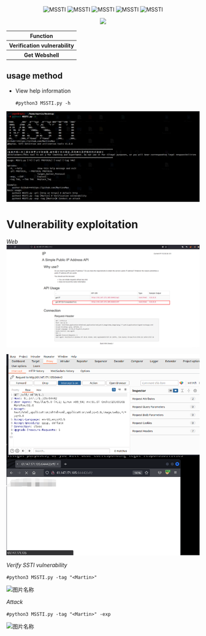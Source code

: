 <div align="center">
    <p align="center">
    <img title="MSSTI" src='https://img.shields.io/badge/MSSTI-1.0.0-brightgreen.svg' />
    <img title="MSSTI" src='https://img.shields.io/badge/Python-3.9-yellow.svg' />
    <img title="MSSTI" src='https://img.shields.io/badge/HackerTool-x' />
    <img title="MSSTI" src='https://img.shields.io/static/v1?label=Author&message=@Martin&color=red'/>
    <img title="MSSTI" src='https://img.shields.io/badge/-Linux-F16061?logo=linux&logoColor=000'/>
    </p>
    <img height="137px" src="https://github-readme-stats.vercel.app/api?username=MartinXMax&hide_title=true&hide_border=true&show_icons=trueline_height=21&text_color=000&icon_color=000&bg_color=0,ea6161,ffc64d,fffc4d,52fa5a&theme=graywhite" />
    <table>
        <tr>
            <th>Function</th>
        </tr>
        <tr>
            <th>Verification vulnerability</th>
        </tr>
        <tr>
            <th>Get Webshell</th>
        </tr>
    </table>
</div>

## usage method
  * View help information

      ```#python3 MSSTI.py -h```

  ![图片名称](./PT/help.png)  

# Vulnerability exploitation

_Web_
  ![图片名称](./PT/1.png)  

  ![图片名称](./PT/BP.png)  

_Verify SSTI vulnerability_


 ```#python3 MSSTI.py -tag "<Martin>"```


  ![图片名称](./PT/check.png)  
  

_Attack_


 ```#python3 MSSTI.py -tag "<Martin>" -exp```

   ![图片名称](./PT/attack.png)  
  

